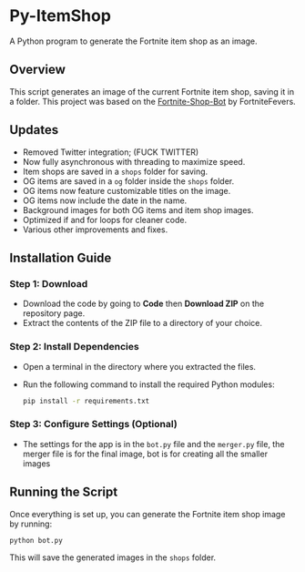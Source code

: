 # Py-ItemShop
A Python program to generate the Fortnite item shop as an image.

## Overview
This script generates an image of the current Fortnite item shop, saving it in a folder. This project was based on the [Fortnite-Shop-Bot](https://github.com/FortniteFevers/Fortnite-Shop-Bot) by FortniteFevers.

## Updates
- Removed Twitter integration; (FUCK TWITTER)
- Now fully asynchronous with threading to maximize speed.
- Item shops are saved in a `shops` folder for saving.
- OG items are saved in a `og` folder inside the `shops` folder.
- OG items now feature customizable titles on the image.
- OG items now include the date in the name.
- Background images for both OG items and item shop images.
- Optimized if and for loops for cleaner code.
- Various other improvements and fixes.

## Installation Guide

### Step 1: Download
- Download the code by going to **Code** then **Download ZIP** on the repository page.
- Extract the contents of the ZIP file to a directory of your choice.

### Step 2: Install Dependencies
- Open a terminal in the directory where you extracted the files.
- Run the following command to install the required Python modules:

  ```bash
  pip install -r requirements.txt
  ```

### Step 3: Configure Settings (Optional)
- The settings for the app is in the `bot.py` file and the `merger.py` file, the merger file is for the final image, bot is for creating all the smaller images

## Running the Script
Once everything is set up, you can generate the Fortnite item shop image by running:

```bash
python bot.py
```

This will save the generated images in the `shops` folder.
